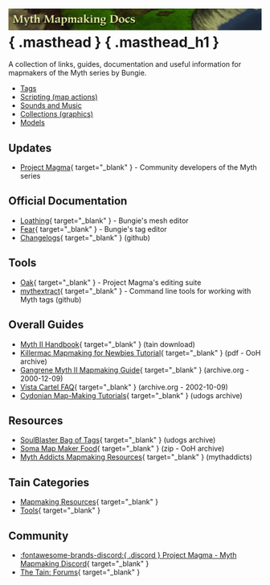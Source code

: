 # ![Myth Mapmaking Docs](masthead.png){ .masthead } { .masthead_h1 }

A collection of links, guides, documentation and useful information for mapmakers of the Myth series by Bungie.

* [Tags](tags/index.md)
* [Scripting (map actions)](scripting/index.md)
* [Sounds and Music](sounds/index.md)
* [Collections (graphics)](collections/index.md)
* [Models](models/index.md)

## Updates

* [Project Magma](https://projectmagma.net/){ target="_blank" } - Community developers of the Myth series

## Official Documentation

* [Loathing](https://projectmagma.net/downloads/myth2docs/loathing.html){ target="_blank" } - Bungie's mesh editor
* [Fear](https://projectmagma.net/downloads/myth2docs/fear.html){ target="_blank" } - Bungie's tag editor
* [Changelogs](https://github.com/jwheare/mythtooldocs/commits/main/){ target="_blank" } (github)

## Tools

* [Oak](https://projectmagma.net/~melekor/oak/){ target="_blank" } - Project Magma's editing suite
* [mythextract](https://github.com/jwheare/mythextract){ target="_blank" } - Command line tools for working with Myth tags (github)

## Overall Guides

* [Myth II Handbook](https://tain.totalcodex.net/items/show/the-myth-ii-handbook){ target="_blank" } (tain download)
* [Killermac Mapmaking for Newbies Tutorial](http://www.orderofhpak.com/Manuals/Guides/Mapmaking%20for%20Newbies%20Tutorial.pdf){ target="_blank" } (pdf - OoH archive)
* [Gangrene Myth II Mapmaking Guide](https://web.archive.org/web/20001209122100fw_/http://people.atl.mediaone.net/gangrene/mapmake.htm){ target="_blank" } (archive.org - 2000-12-09)
* [Vista Cartel FAQ](https://web.archive.org/web/20021009220249fw_/http://vistacartel.com/myth/faq.html){ target="_blank" } (archive.org - 2002-10-09)
* [Cydonian Map-Making Tutorials](https://hl.udogs.net/files/Gaming/%20Myth%20Series/Myth%20II%20-%20Soulblighter/Documents/Strategy/cydtips.html){ target="_blank" } (udogs archive)

## Resources

* [SoulBlaster Bag of Tags](https://hl.udogs.net/files/Uploads/%20User%20Uploads/SoulBlasters%20Uploads/bag_of_tags/){ target="_blank" } (udogs archive)
* [Soma Map Maker Food](http://www.orderofhpak.com/downloads/ls13RlQL5lh5QGjybrEQu6D8trpueqpEh4UFqrO2sb/SomasMapmakersFood.zip){ target="_blank" } (zip - OoH archive)
* [Myth Addicts Mapmaking Resources](https://mythaddict.atvcowboy.com/?mapmaking_resources=true){ target="_blank" } (mythaddicts)

## Tain Categories

* [Mapmaking Resources](https://tain.totalcodex.net/mythii/mapmaking_resources){ target="_blank" }
* [Tools](https://tain.totalcodex.net/mythii/tools){ target="_blank" }

## Community

* [:fontawesome-brands-discord:{ .discord } Project Magma - Myth Mapmaking Discord](https://discord.gg/Smuv2tk5f6){ target="_blank" }
* [The Tain: Forums](https://tain.totalcodex.net/forum/){ target="_blank" }

